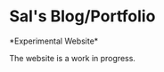 <!DOCTYPE html>
<html>
<body>
<h1>Sal's Blog/Portfolio</h1>
<p>*Experimental Website*</p>
<p>The website is a work in progress.</p>
</body>
</html>
